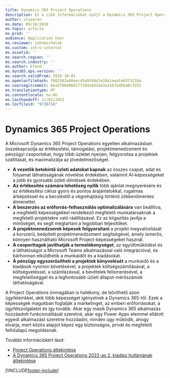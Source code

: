 ```yaml
---
title: Dynamics 365 Project Operations
description: Ez a cikk információkat nyújt a Dynamics 365 Project Operations alkalmazásról.
author: stsporen
ms.date: 09/16/2020
ms.topic: article
ms.prod: ''
audience: Application User
ms.reviewer: johnmichalak
ms.custom: intro-internal
ms.assetid: ''
ms.search.region: ''
ms.search.industry: ''
ms.author: kfend
ms.dyn365.ops.version: ''
ms.search.validFrom: 2020-10-01
ms.openlocfilehash: f802583a60eec45a9fd4d1e28e1aeafe03f3218a
ms.sourcegitcommit: bea5f9b4066277344add1da3a1567ed56a0cfd31
ms.translationtype: MT
ms.contentlocale: hu-HU
ms.lasthandoff: 11/02/2022
ms.locfileid: "9736716"
---
```

# <a name="dynamics-365-project-operations"></a>Dynamics 365 Project Operations

A Microsoft Dynamics 365 Project Operations egyetlen alkalmazásban összekapcsolja az értékesítési, támogatási, projektmenedzsment és pénzügyi csoportokat, hogy több üzletet nyerjen, felgyorsítsa a projektek szállítását, és maximalizálja az jövedelmezőséget.

-   **A vezetők betekintő üzleti adatokat kapnak** az összes csapat, adat és folyamat láthatóságának növelése érdekében, valamint AI-képességeket a jobb és gyorsabb üzleti döntések érdekében.
-   **Az értékesítés számára lehetőség nyílik** több ajánlat megnyerésére és az értékesítési ciklus gyors és pontos árajánlatokkal, rugalmas árképzéssel és a becsléstől a végrehajtásig történő zökkenőmentes átmenettel.
-   **A beszerzés az erőforrás-felhasználás optimalizálására** van beállítva, a megfelelő képességekkel rendelkező megfelelő munkatársaknak a megfelelő projektekre való ráállításával. Ez az kiigazítás javítja a minőséget, és segít megtartani a legjobban teljesítőket.
-   **A projektmenedzserek képesek felgyorsítani** a projekt megvalósítását a korszerű, beépített projektmenedzsment segítségével, amely ismerős, könnyen használható Microsoft Project-képességeket használ.
-   **A csoporttagok javíthatják a termelékenységet**, az együttműködést és a láthatóságot a Microsoft Teams alkalmazással való integrációval, és bárhonnan elküldhetik a munkaidőt és a kiadásokat.
-   **A pénzügy egyszerűsítheti a projektek könyvelését** a munkaidő és a kiadások nyomon követésével, a projektek költségszámításával, a költségvetéssel, a számlázással, a bevételek felismerésével, a megfelelőséggel és a legfontosabb üzleti állapot-mérőszámok láthatóságával.

A Project Operations önmagában is hatékony, de bővíthető azon ügyfeleinkkel, akik több képességet igényelnek a Dynamics 365-től. Ezek a képességek magukban foglalják a marketinget, az emberi erőforrásokat, a ügyfélszolgálatot és így tovább. Akár egy másik Dynamics 365 alkalmazás hozzáadott funkcionalitását szeretné, akár egy Power Apps elemmel ellátott egyedi alkalmazást szeretne hozzáadni, minden úgy működik, ahogy elvárja, mert közös alapjot képez egy biztonságos, privát és megfelelő felhőalapú megoldásnak.

További információkért lásd:

- [Project Operations áttekintése](https://dynamics.microsoft.com/en-us/project-operations/overview/)
- [A Dynamics 365 Project Operations 2022-as 2. kiadási hullámának áttekintése](/dynamics365-release-plan/2022wave2/finance-operations/dynamics365-project-operations/)


[!INCLUDE[footer-include](includes/footer-banner.md)]

